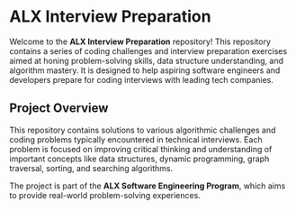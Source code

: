 # ALX Interview Preparation

Welcome to the **ALX Interview Preparation** repository! This repository contains a series of coding challenges and interview preparation exercises aimed at honing problem-solving skills, data structure understanding, and algorithm mastery. It is designed to help aspiring software engineers and developers prepare for coding interviews with leading tech companies.

## Project Overview

This repository contains solutions to various algorithmic challenges and coding problems typically encountered in technical interviews. Each problem is focused on improving critical thinking and understanding of important concepts like data structures, dynamic programming, graph traversal, sorting, and searching algorithms.

The project is part of the **ALX Software Engineering Program**, which aims to provide real-world problem-solving experiences.
